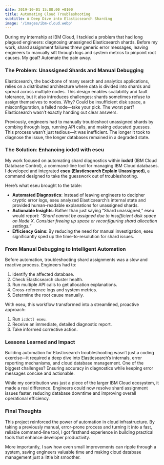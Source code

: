 ```yaml
---
date: 2019-10-01 15:00:00 +0100
title: Automating Cloud Troubleshooting
subtitle: A Deep Dive into Elasticsearch Sharding
image: '/images/ibm-cloud.webp'
---
```


During my internship at IBM Cloud, I tackled a problem that had long plagued engineers: diagnosing unassigned Elasticsearch shards. Before my work, shard assignment failures threw generic error messages, leaving engineers to manually sift through logs and system metrics to pinpoint root causes. My goal? Automate the pain away.

### The Problem: Unassigned Shards and Manual Debugging
Elasticsearch, the backbone of many search and analytics applications, relies on a distributed architecture where data is divided into shards and spread across multiple nodes. This design enables scalability and fault tolerance, but it also introduces challenges: shards sometimes refuse to assign themselves to nodes. Why? Could be insufficient disk space, a misconfiguration, a failed node—take your pick. The worst part? Elasticsearch wasn’t exactly handing out clear answers.

Previously, engineers had to manually troubleshoot unassigned shards by combing through logs, running API calls, and making educated guesses. This process wasn’t just tedious—it was inefficient. The longer it took to diagnose the issue, the longer databases remained in a degraded state.

### The Solution: Enhancing icdctl with eseu
My work focused on automating shard diagnostics within **icdctl** (IBM Cloud Database Control), a command-line tool for managing IBM Cloud databases. I developed and integrated **eseu (Elasticsearch Explain Unassigned)**, a command designed to take the guesswork out of troubleshooting.

Here’s what eseu brought to the table:
- **Automated Diagnostics**: Instead of leaving engineers to decipher cryptic error logs, eseu analyzed Elasticsearch’s internal state and provided human-readable explanations for unassigned shards.
- **Actionable Insights**: Rather than just saying “Shard unassigned,” eseu would report: _“Shard cannot be assigned due to insufficient disk space on Node X. Consider freeing up space or reconfiguring shard allocation settings.”_
- **Efficiency Gains**: By reducing the need for manual investigation, eseu significantly sped up the time-to-resolution for shard issues.

### From Manual Debugging to Intelligent Automation
Before automation, troubleshooting shard assignments was a slow and reactive process. Engineers had to:
1. Identify the affected database.
2. Check Elasticsearch cluster health.
3. Run multiple API calls to get allocation explanations.
4. Cross-reference logs and system metrics.
5. Determine the root cause manually.

With eseu, this workflow transformed into a streamlined, proactive approach:
1. Run `icdctl eseu`.
2. Receive an immediate, detailed diagnostic report.
3. Take informed corrective action.

### Lessons Learned and Impact
Building automation for Elasticsearch troubleshooting wasn’t just a coding exercise—it required a deep dive into Elasticsearch’s internals, error reporting mechanisms, and cloud database management. One of the biggest challenges? Ensuring accuracy in diagnostics while keeping error messages concise and actionable.

While my contribution was just a piece of the larger IBM Cloud ecosystem, it made a real difference. Engineers could now resolve shard assignment issues faster, reducing database downtime and improving overall operational efficiency.

### Final Thoughts
This project reinforced the power of automation in cloud infrastructure. By taking a previously manual, error-prone process and turning it into a fast, reliable command-line tool, I got firsthand experience in building practical tools that enhance developer productivity.

More importantly, I saw how even small improvements can ripple through a system, saving engineers valuable time and making cloud database management just a little bit smoother.

